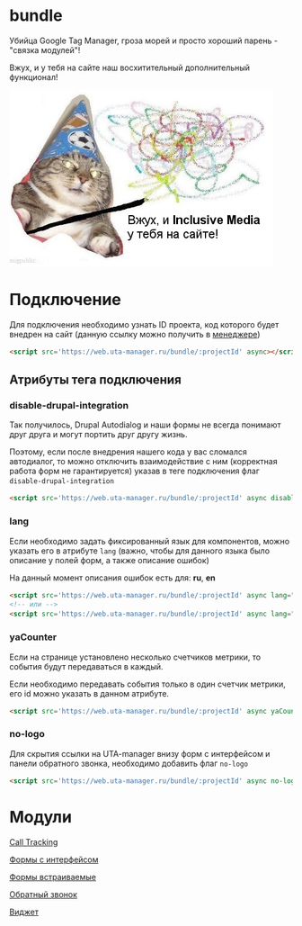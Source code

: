 # bundle
Убийца Google Tag Manager, гроза морей и просто хороший парень - "связка модулей"!

Вжух, и у тебя на сайте наш восхитительный дополнительный функционал!

![вжух](images/vjuh.png)

# Подключение
Для подключения необходимо узнать ID проекта, код которого будет внедрен на сайт (данную ссылку можно получить в [менеджере](https://uta-manager.ru))
```html
<script src='https://web.uta-manager.ru/bundle/:projectId' async></script>
```

## Атрибуты тега подключения
### disable-drupal-integration
Так получилось, Drupal Autodialog и наши формы не всегда понимают друг друга и могут портить друг другу жизнь.

Поэтому, если после внедрения нашего кода у вас сломался автодиалог, то можно отключить взаимодействие с ним (корректная работа форм не гарантируется)
указав в теге подключения флаг `disable-drupal-integration`
```html
<script src='https://web.uta-manager.ru/bundle/:projectId' async disable-drupal-integration></script>
```

### lang
Если необходимо задать фиксированный язык для компонентов, можно указать его в атрибуте `lang` (важно, чтобы для данного языка было описание у полей форм, а также описание ошибок)

На данный момент описания ошибок есть для: **ru**, **en**
```html
<script src='https://web.uta-manager.ru/bundle/:projectId' async lang="en"></script>
<!-- или -->
<script src='https://web.uta-manager.ru/bundle/:projectId' async lang="ru"></script>
```

### yaCounter
Если на странице установлено несколько счетчиков метрики, то события будут передаваться в каждый.

Если необходимо передавать события только в один счетчик метрики, его id можно указать в данном атрибуте.

```html
<script src='https://web.uta-manager.ru/bundle/:projectId' async yaCounter="3333333"></script>
```

### no-logo
Для скрытия ссылки на UTA-manager внизу форм с интерфейсом и панели обратного звонка, необходимо добавить флаг `no-logo`

```html
<script src='https://web.uta-manager.ru/bundle/:projectId' async no-logo></script>
```

# Модули
[Call Tracking](call-tracking.md)

[Формы с интерфейсом](forms/ui.md)

[Формы встраиваемые](forms/attach.md)

[Обратный звонок](callback.md)

[Виджет](widget.md)
